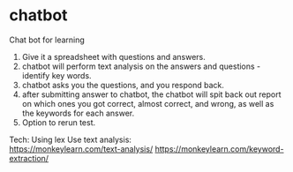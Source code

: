 # chatbot

Chat bot for learning
1. Give it a spreadsheet with questions and answers.
2. chatbot will perform text analysis on the answers and questions - identify key words.
3. chatbot asks you the questions, and you respond back. 
4. after submitting answer to chatbot, the chatbot will spit back out report on which ones you got correct, almost correct, and wrong, as well as the keywords for each answer. 
5. Option to rerun test. 


Tech:
Using lex
Use text analysis:  
  https://monkeylearn.com/text-analysis/
  https://monkeylearn.com/keyword-extraction/
